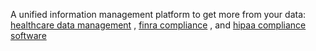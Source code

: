 A unified information management platform to get more from your data: <a href="https://www.zlti.com/healthcare-data-management/">healthcare data management</a> , <a href="https://www.zlti.com/regulations/finra-compliance/">finra compliance</a> , and <a href="https://www.zlti.com/regulations/hipaa-compliance-software/">hipaa compliance software</a>


